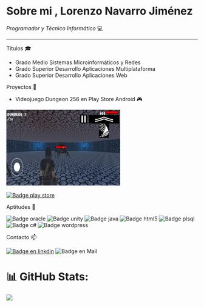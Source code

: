 <!-- # JS-DAW-2022-practicas-Lorenzo
 Desarrollo Web en Entorno Cliente

Editado Lorenzo Navarro Jiménez -->


# Sobre mi , Lorenzo Navarro Jiménez 



*Programador y Técnico Informático* :computer:

---
Titulos  :mortar_board:

* Grado Medio Sistemas Microinformáticos y Redes
* Grado Superior Desarrollo Aplicaciones Multiplataforma
* Grado Superior Desarrollo Aplicaciones Web


Proyectos :space_invader:

* Videojuego Dungeon 256 en Play Store Android :video_game:
<img src="captura2.jpeg" width="300" height="200">

<a href="https://play.google.com/store/apps/details?id=com.lnzcreations.Dungeon256">![Badge play store](https://img.shields.io/badge/Google_Play-414141?style=for-the-badge&logo=google-play&logoColor=white)
</a>

<!-- ![Imatge 1 - 2cm](playStoreDungeon.png){width=2cm} -->
Aptitudes :floppy_disk:

![Badge oracle](https://img.shields.io/badge/Oracle-F80000?style=for-the-badge&logo=Oracle&logoColor=white)
![Badge unity](https://img.shields.io/badge/Unity-100000?style=for-the-badge&logo=unity&logoColor=white)
![Badge java](https://img.shields.io/badge/JavaScript-323330?style=for-the-badge&logo=javascript&logoColor=F7DF1E)
![Badge html5](https://img.shields.io/badge/HTML5-E34F26?style=for-the-badge&logo=html5&logoColor=white)
![Badge plsql](https://img.shields.io/badge/PLSQL-F80000?style=for-the-badge&logo=oracle&logoColor=black)
![Badge c#](https://img.shields.io/badge/C%23-239120?style=for-the-badge&logo=c-sharp&logoColor=white)
![Badge wordpress](https://img.shields.io/badge/Wordpress-21759B?style=for-the-badge&logo=wordpress&logoColor=white)

<!--![Badge stats](https://github-readme-stats-git-masterrstaa-rickstaa.vercel.app/api?username={lorenzo050}&theme={dark})

<img src="{https://github-profile-summary-cards.vercel.app/api/cards/profile-details?username={lorenzo050}}" /> -->


Contacto :mailbox:

<a href="https://www.linkedin.com/in/lorenzo-navarro-jimenez">![Badge en linkdin](https://img.shields.io/badge/LinkedIn-0077B5?style=for-the-badge&logo=linkedin&logoColor=white)</a>
![Badge en Mail](https://img.shields.io/badge/Gmail-D14836?style=for-the-badge&logo=gmail&logoColor=white)

# 📊 GitHub Stats:
![](https://github-readme-stats.vercel.app/api?username=lorenzo050&theme=dark&hide_border=false&include_all_commits=true&count_private=true)<br/>